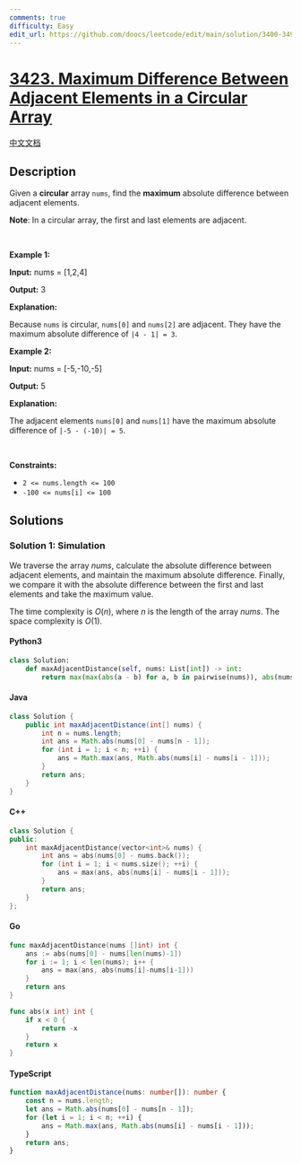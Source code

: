 ```yaml
---
comments: true
difficulty: Easy
edit_url: https://github.com/doocs/leetcode/edit/main/solution/3400-3499/3423.Maximum%20Difference%20Between%20Adjacent%20Elements%20in%20a%20Circular%20Array/README_EN.md
---
```


<!-- problem:start -->

# [3423. Maximum Difference Between Adjacent Elements in a Circular Array](https://leetcode.com/problems/maximum-difference-between-adjacent-elements-in-a-circular-array)

[中文文档](/solution/3400-3499/3423.Maximum%20Difference%20Between%20Adjacent%20Elements%20in%20a%20Circular%20Array/README.md)

## Description

<!-- description:start -->

<p>Given a <strong>circular</strong> array <code>nums</code>, find the <b>maximum</b> absolute difference between adjacent elements.</p>

<p><strong>Note</strong>: In a circular array, the first and last elements are adjacent.</p>

<p>&nbsp;</p>
<p><strong class="example">Example 1:</strong></p>

<div class="example-block">
<p><strong>Input:</strong> <span class="example-io">nums = [1,2,4]</span></p>

<p><strong>Output:</strong> <span class="example-io">3</span></p>

<p><strong>Explanation:</strong></p>

<p>Because <code>nums</code> is circular, <code>nums[0]</code> and <code>nums[2]</code> are adjacent. They have the maximum absolute difference of <code>|4 - 1| = 3</code>.</p>
</div>

<p><strong class="example">Example 2:</strong></p>

<div class="example-block">
<p><strong>Input:</strong> <span class="example-io">nums = [-5,-10,-5]</span></p>

<p><strong>Output:</strong> <span class="example-io">5</span></p>

<p><strong>Explanation:</strong></p>

<p>The adjacent elements <code>nums[0]</code> and <code>nums[1]</code> have the maximum absolute difference of <code>|-5 - (-10)| = 5</code>.</p>
</div>

<p>&nbsp;</p>
<p><strong>Constraints:</strong></p>

<ul>
	<li><code>2 &lt;= nums.length &lt;= 100</code></li>
	<li><code>-100 &lt;= nums[i] &lt;= 100</code></li>
</ul>

<!-- description:end -->

## Solutions

<!-- solution:start -->

### Solution 1: Simulation

We traverse the array $\textit{nums}$, calculate the absolute difference between adjacent elements, and maintain the maximum absolute difference. Finally, we compare it with the absolute difference between the first and last elements and take the maximum value.

The time complexity is $O(n)$, where $n$ is the length of the array $\textit{nums}$. The space complexity is $O(1)$.

<!-- tabs:start -->

#### Python3

```python
class Solution:
    def maxAdjacentDistance(self, nums: List[int]) -> int:
        return max(max(abs(a - b) for a, b in pairwise(nums)), abs(nums[0] - nums[-1]))
```

#### Java

```java
class Solution {
    public int maxAdjacentDistance(int[] nums) {
        int n = nums.length;
        int ans = Math.abs(nums[0] - nums[n - 1]);
        for (int i = 1; i < n; ++i) {
            ans = Math.max(ans, Math.abs(nums[i] - nums[i - 1]));
        }
        return ans;
    }
}
```

#### C++

```cpp
class Solution {
public:
    int maxAdjacentDistance(vector<int>& nums) {
        int ans = abs(nums[0] - nums.back());
        for (int i = 1; i < nums.size(); ++i) {
            ans = max(ans, abs(nums[i] - nums[i - 1]));
        }
        return ans;
    }
};
```

#### Go

```go
func maxAdjacentDistance(nums []int) int {
	ans := abs(nums[0] - nums[len(nums)-1])
	for i := 1; i < len(nums); i++ {
		ans = max(ans, abs(nums[i]-nums[i-1]))
	}
	return ans
}

func abs(x int) int {
	if x < 0 {
		return -x
	}
	return x
}
```

#### TypeScript

```ts
function maxAdjacentDistance(nums: number[]): number {
    const n = nums.length;
    let ans = Math.abs(nums[0] - nums[n - 1]);
    for (let i = 1; i < n; ++i) {
        ans = Math.max(ans, Math.abs(nums[i] - nums[i - 1]));
    }
    return ans;
}
```

<!-- tabs:end -->

<!-- solution:end -->

<!-- problem:end -->
